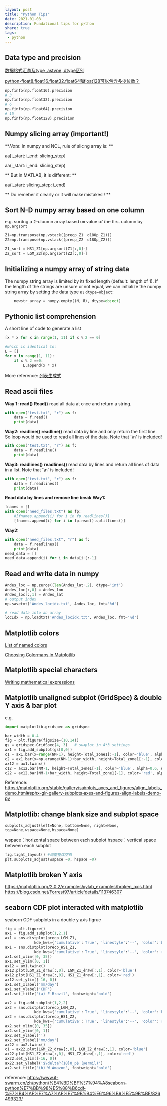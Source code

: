 ```yaml
---
layout: post
title: "Python Tips"
date: 2021-01-08
description: Fundational tips for python
share: true
tags:
 - python
---
```


## Data type and precision
[数据格式汇总及type, astype, dtype区别](https://blog.csdn.net/sinat_36458870/article/details/78946053)

[python-float8,float16,float32,float64和float128可以包含多少位数？](https://bugjia.net/200527/779405.html)

```python
np.finfo(np.float16).precision
# 3
np.finfo(np.float32).precision
# 6
np.finfo(np.float64).precision
# 15
np.finfo(np.float128).precision
```

## Numpy slicing array (important!)
***Note*: In numpy and NCL, rule of slicing array is: **

aa[i_start: i_end: slicing_step]

aa(i_start: i_end: slicing_step)

** But in MATLAB, it is different: **

aa(i_start: slicing_step: i_end)

** Do remeber it clearly or it will make mistakes!! **

## Sort N-D numpy array based on one column 
e.g. sorting a 2-cloumn array based on value of the first column by `np.argsort`
```python
Z1=np.transpose(np.vstack((precp_Z1, d18Op_Z1)))
Z2=np.transpose(np.vstack((precp_Z2, d18Op_Z2)))

Z1_sort = HS1_Z1[np.argsort(Z1[:,0])]
Z2_sort = LGM_Z2[np.argsort(Z2[:,0])]
```

## Initializing a numpy array of string data
The numpy string array is limited by its fixed length (default: length of 1). If the length of the strings are unsure or not equal, we can initialize the numpy string array by setting the data type as `dtype=object`:
```python
    newstr_array = numpy.empty((N, M), dtype=object)
```

## Pythonic list comprehension
A short line of code to generate a list
```python
[x * x for x in range(1, 11) if x % 2 == 0]

#which is identical to:
L = []
for x in range(1, 11):
    if x % 2 ==0:
        L.append(x * x)
```        
More reference: 
[列表生成式](https://www.liaoxuefeng.com/wiki/1016959663602400/1017317609699776)

## Read ascii files 
**Way 1: read()** 
**Read()** read all data at once and return a string.
```python
with open("test.txt", "r") as f:
    data = f.read()
    print(data)
```

**Way2: readline()**
**readline()** read data by line and only return the first line. So loop would be used to read all lines of the data. Note that '\n' is included!
```python
with open("test.txt", "r") as f:
    data = f.readline()
    print(data)
```

**Way3: readlines()**
**readlines()** read data by lines and return all lines of data in a list. Note that '\n' is included!
```python
with open("test.txt", "r") as f:
    data = f.readlines()
    print(data)
```

**Read data by lines and remove line break**
**Way1:**
```python
fnames = []    
with open("need_files.txt") as fp:
    #[fnames.append(i) for i in fp.readlines()]
    [fnames.append(i) for i in fp.read().splitlines()]
```

**Way2:**
```python
with open("need_files.txt", "r") as f:
    data = f.readlines()
    print(data)
need_data = []
need_data.append(i) for i in data[i][:-1]
```

## Read and write data in numpy 
```python
Andes_loc = np.zeros((len(Andes_lat),2), dtype='int')
Andes_loc[:,0] = Andes_lon
Andes_loc[:,1] = Andes_lat
# output index
np.savetxt('Andes_locidx.txt', Andes_loc, fmt='%d')

# read data into an array
locIdx = np.loadtxt('Andes_locidx.txt', Andes_loc, fmt='%d')
``` 

## Matplotlib colors
[List of named colors](https://matplotlib.org/stable/gallery/color/named_colors.html)

[Choosing Colormaps in Matplotlib](https://matplotlib.org/stable/tutorials/colors/colormaps.html)

## Matplotlib special characters
[Writing mathematical expressions](https://matplotlib.org/stable/tutorials/text/mathtext.html)

## Matplotlib unaligned subplot (GridSpec) & double Y axis & bar plot
e.g. 
```python
import matplotlib.gridspec as gridspec

bar_width = 0.4
fig = plt.figure(figsize=(10,14))
gs = gridspec.GridSpec(4, 3)   # subplot in 4*3 settings
ax1 = fig.add_subplot(gs[0,0])  
c1 = ax1.bar(x=range(NM-1), height=Total_zone1[:-1], color='blue', alpha=0.6, width=bar_width)
c2 = ax1.bar(x=np.arange(NM-1)+bar_width, height=Total_zone1[:-1], color='red', alpha=0.6, width=bar_width)
ax12 = ax1.twinx()
c12 = ax12.bar(NM-1, height=Total_zone1[-1], color='blue', alpha=0.6, width=bar_width)
c22 = ax12.bar(NM-1+bar_width, height=Total_zone1[-1], color='red', alpha=0.6, width=bar_width)
```    
Reference:
<https://matplotlib.org/stable/gallery/subplots_axes_and_figures/align_labels_demo.html#sphx-glr-gallery-subplots-axes-and-figures-align-labels-demo-py>

## Matplotlib: change blank size and subplot space
    subplots_adjust(left=None, bottom=None, right=None, top=None,wspace=None,hspace=None)
wspace：horizontal space between each subplot
hspace：vertical space between each subplot 

```python
fig.tight_layout() #调整整体空白
plt.subplots_adjust(wspace =0, hspace =0) 
``` 

## Matplotlib broken Y axis
<https://matplotlib.org/2.0.2/examples/pylab_examples/broken_axis.html>
<https://blog.csdn.net/Forrest97/article/details/113746307>

## seaborn CDF plot interacted with matplotlib
seaborn CDF subplots in a double y axis figrue 

```python
fig = plt.figure()
ax1 = fig.add_subplot(1,2,1)
ax1 = sns.distplot(precp_LGM_Z1,
             kde_kws={'cumulative':'True', 'linestyle':'--', 'color':'blue'}, hist=False, ax=ax1)
ax1 = sns.distplot(precp_HS1_Z1,
             kde_kws={'cumulative':'True', 'linestyle':'--', 'color':'red'}, hist=False, ax=ax1)
ax1.set_xlim([0, 35])
ax1.set_ylim([0, 1])
ax12 = ax1.twinx()
ax12.plot(LGM_Z1_draw[:,0], LGM_Z1_draw[:,1], color='blue')
ax12.plot(HS1_Z1_draw[:,0], HS1_Z1_draw[:,1], color='red')
ax12.set_ylim([-16, 0])
ax1.set_xlabel('mm/day')
ax1.set_ylabel('CDF')
ax1.set_title('(a) E Brazil', fontweight='bold')

ax2 = fig.add_subplot(1,2,2)
ax2 = sns.distplot(precp_LGM_Z2,
             kde_kws={'cumulative':'True', 'linestyle':'--', 'color':'blue'}, hist=False, ax=ax2)
ax2 = sns.distplot(precp_HS1_Z2,
             kde_kws={'cumulative':'True', 'linestyle':'--', 'color':'red'}, hist=False, ax=ax2)
ax2.set_xlim([0, 35])
ax2.set_ylim([0, 1])
ax2.set_ylabel('')
ax2.set_xlabel('mm/day')
ax22 = ax2.twinx()
c1 = ax22.plot(LGM_Z2_draw[:,0], LGM_Z2_draw[:,1], color='blue')
ax22.plot(HS1_Z2_draw[:,0], HS1_Z2_draw[:,1], color='red')
ax22.set_ylim([-16, 0])
ax22.set_ylabel('$\delta^{18}O_p$ (permil)')
ax2.set_title('(b) W Amazon', fontweight='bold')
```
reference:
 <https://www.it-swarm.cn/zh/python/%E4%BD%BF%E7%94%A8seaborn-python%E7%BB%98%E5%88%B6cdf-%E7%B4%AF%E7%A7%AF%E7%9B%B4%E6%96%B9%E5%9B%BE/826499323/>
